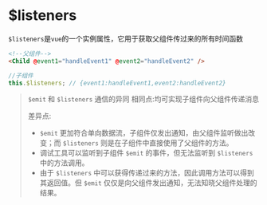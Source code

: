 # $listeners

`$listeners`是`vue`的一个实例属性，它用于获取父组件传过来的所有时间函数

```html
<!--父组件-->
<Child @event1="handleEvent1" @event2="handleEvent2" />
```

```js
//子组件
this.$listeners; // {event1:handleEvent1,event2:handleEvent2}
```

> `$emit` 和 `$listeners` 通信的异同
> 相同点:均可实现子组件向父组件传递消息
>
> 差异点:
>
> - `$emit` 更加符合单向数据流，子组件仅发出通知，由父组件监听做出改变；而 `$listeners` 则是在子组件中直接使用了父组件的方法。
> - 调试工具可以监听到子组件 `$emit` 的事件，但无法监听到 `$listeners` 中的方法调用。
> - 由于 `$listeners` 中可以获得传递过来的方法，因此调用方法可以得到其返回值。但 `$emit` 仅仅是向父组件发出通知，无法知晓父组件处理的结果。
